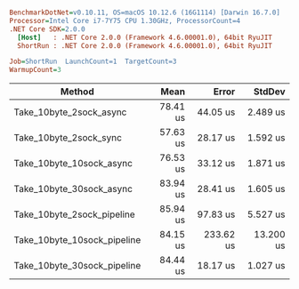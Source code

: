 ``` ini

BenchmarkDotNet=v0.10.11, OS=macOS 10.12.6 (16G1114) [Darwin 16.7.0]
Processor=Intel Core i7-7Y75 CPU 1.30GHz, ProcessorCount=4
.NET Core SDK=2.0.0
  [Host]   : .NET Core 2.0.0 (Framework 4.6.00001.0), 64bit RyuJIT
  ShortRun : .NET Core 2.0.0 (Framework 4.6.00001.0), 64bit RyuJIT

Job=ShortRun  LaunchCount=1  TargetCount=3  
WarmupCount=3  

```
|                      Method |     Mean |     Error |    StdDev |
|---------------------------- |---------:|----------:|----------:|
|     Take_10byte_2sock_async | 78.41 us |  44.05 us |  2.489 us |
|      Take_10byte_2sock_sync | 57.63 us |  28.17 us |  1.592 us |
|    Take_10byte_10sock_async | 76.53 us |  33.12 us |  1.871 us |
|    Take_10byte_30sock_async | 83.94 us |  28.41 us |  1.605 us |
|  Take_10byte_2sock_pipeline | 85.94 us |  97.83 us |  5.527 us |
| Take_10byte_10sock_pipeline | 84.15 us | 233.62 us | 13.200 us |
| Take_10byte_30sock_pipeline | 84.44 us |  18.17 us |  1.027 us |
